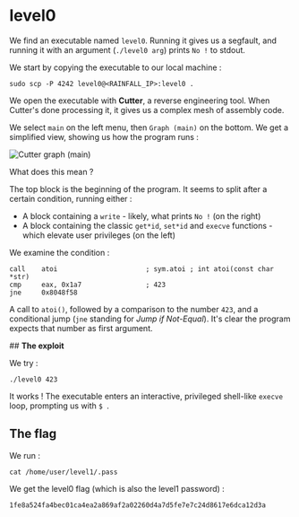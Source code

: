 # level0

We find an executable named `level0`. Running it gives us a segfault, and running it with an argument (`./level0 arg`) prints `No !` to stdout.

We start by copying the executable to our local machine :

```
sudo scp -P 4242 level0@<RAINFALL_IP>:level0 .
```

We open the executable with **Cutter**, a reverse engineering tool. When Cutter's done processing it, it gives us a complex mesh of assembly code.

We select `main` on the left menu, then `Graph (main)` on the bottom. We get a simplified view, showing us how the program runs :

![Cutter graph (main)](https://i.imgur.com/N32mNLP.png)

What does this mean ?

The top block is the beginning of the program. It seems to split after a certain condition, running either :
- A block containing a `write` - likely, what prints `No !` (on the right)
- A block containing the classic `get*id`, `set*id` and `execve` functions - which elevate user privileges (on the left)

We examine the condition :

```
call    atoi                      ; sym.atoi ; int atoi(const char *str)
cmp     eax, 0x1a7                ; 423
jne     0x8048f58
```

A call to `atoi()`, followed by a comparison to the number `423`, and a conditional jump (`jne` standing for *Jump if Not-Equal*). It's clear the program expects that number as first argument.

## **The exploit**

We try :

```
./level0 423
```

It works ! The executable enters an interactive, privileged shell-like `execve` loop, prompting us with `$ `.

## **The flag**

We run :

```
cat /home/user/level1/.pass
```

We get the level0 flag (which is also the level1 password) :

```
1fe8a524fa4bec01ca4ea2a869af2a02260d4a7d5fe7e7c24d8617e6dca12d3a
```